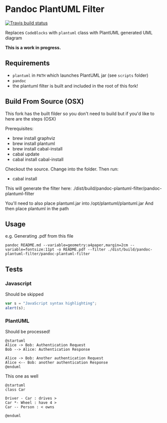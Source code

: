 # Pandoc PlantUML Filter

[![Travis build status](https://travis-ci.org/kbonne/pandoc-plantuml-filter.png?branch=master)](https://travis-ci.org/kbonne/pandoc-plantuml-filter)


Replaces `CodeBlocks` with `plantuml` class with PlantUML generated UML diagram

**This is a work in progress.**

## Requirements

- `plantuml` in `PATH` which launches PlantUML jar (see `scripts` folder)
- `pandoc`
- the plantuml filter is built and included in the root of this fork!

## Build From Source (OSX)

This fork has the built filder so you don't need to build but if you'd like to here are the steps (OSX)

Prerequisites:

- brew install graphviz 
- brew install plantuml
- brew install cabal-install
- cabal update
- cabal install cabal-install

Checkout the source. Change into the folder. Then run:
- cabal install

This will generate the filter here: 
./dist/build/pandoc-plantuml-filter/pandoc-plantuml-filter

You'll need to also place plantuml.jar into /opt/plantuml/plantuml.jar 
And then place plantuml in the path

## Usage

e.g. Generating .pdf from this file
```
pandoc README.md --variable=geometry:a4paper,margin=2cm --variable=fontsize:11pt -o README.pdf --filter ./dist/build/pandoc-plantuml-filter/pandoc-plantuml-filter
```

## Tests

### Javascript

Should be skipped

```javascript
var s = "JavaScript syntax highlighting";
alert(s);
```

### PlantUML

Should be processed!

```plantuml
@startuml
Alice -> Bob: Authentication Request
Bob --> Alice: Authentication Response

Alice -> Bob: Another authentication Request
Alice <-- Bob: another authentication Response
@enduml
```

This one as well

```{.plantuml include="README.md"}
@startuml
class Car

Driver - Car : drives >
Car *- Wheel : have 4 >
Car -- Person : < owns

@enduml
